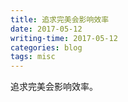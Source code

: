 ```yaml
---
title: 追求完美会影响效率
date: 2017-05-12
writing-time: 2017-05-12
categories: blog
tags: misc
---
```


追求完美会影响效率。
